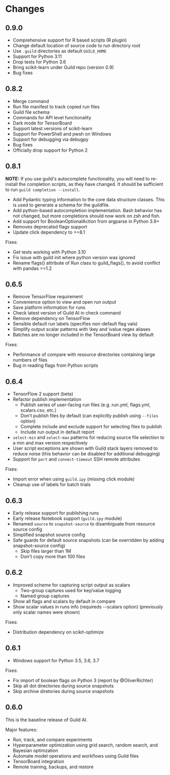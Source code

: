 # Changes

## 0.9.0

- Comprehensive support for R based scripts (R plugin)
- Change default location of source code to run directory root
- Use `.guild` directories as default `GUILD_HOME`
- Support for Python 3.11
- Drop tests for Python 3.6
- Bring scikit-learn under Guild repo (version 0.9)
- Bug fixes

## 0.8.2

- Merge command
- Run file manifest to track copied run files
- Guild file schema
- Commands for API level functionality
- Dark mode for TensorBoard
- Support latest versions of scikit-learn
- Support for PowerShell and pwsh on Windows
- Support for debugging via debugpy
- Bug fixes
- Officially drop support for Python 2

## 0.8.1

**NOTE:** If you use guild's autocomplete functionality, you will need
to re-install the completion scripts, as they have changed. It should
be sufficient to run `guild completion --install`.

- Add Pydantic typing information to the core data structure
  classes. This is used to generate a schema for the guildfile.
- Add python-based autocompletion implementation. Bash behavior has
  not changed, but more completions should now work on zsh and fish.
- Add support for BooleanOptionalAction from argparse in Python 3.9+
- Removes deprecated flags support
- Update click dependency to >=8.1

Fixes:

- Get tests working with Python 3.10
- Fix issue with guild init where python version was ignored
- Rename flags() attribute of Run class to guild_flags(), to avoid
  conflict with pandas >=1.2

## 0.6.5

- Remove TensorFlow requirement
- Convenience option to view and open run output
- Save platform information for runs
- Check latest version of Guild AI in check command
- Remove dependency on TensorFlow
- Sensible default run labels (specifies non-default flag vals)
- Simplify output scalar patterns with \key and \value regex aliases
- Batches are no longer included in the TensorBoard view by default

Fixes:

- Performance of compare with resource directories containing large
  numbers of files
- Bug in reading flags from Python scripts

## 0.6.4

- TensorFlow 2 support (beta)
- Refactor publish implementation
  - Publish series of user-facing run files (e.g. run.yml, flags.yml,
    scalars.csv, etc.)
  - Don't publish files by default (can explicitly publish using
    `--files` option)
  - Complete include and exclude support for selecting files to
    publish
  - Include run output in default report
- `select-min` and `select-max` patterns for reducing source file
  selection to a min and max version respectively
- User script exceptions are shown with Guild stack layers removed to
  reduce noise (this behavior can be disabled for additional
  debugging)
- Support for `port` and `connect-timeout` SSH remote attributes

Fixes:

- Import error when using `guild.ipy` (missing click module)
- Cleanup use of labels for batch trials

## 0.6.3

- Early release support for publishing runs
- Early release Notebook support (`guild.ipy` module)
- Renamed `source` to `snapshot-source` to disambiguate from resource
  source config
- Simplified snapshot source config
- Safe guards for default source snapshots (can be overridden by
  adding snapshot-source config)
  - Skip files larger than 1M
  - Don't copy more than 100 files

## 0.6.2

- Improved scheme for capturing script output as scalars
  - Two-group captures used for key/value logging
  - Named group captures
- Show all flags and scalars by default in compare
- Show scalar values in runs info (requireds --scalars option)
  (previously only scalar names were shown)

Fixes:

- Distribution dependency on scikit-optimize

## 0.6.1

- Windows support for Python 3.5, 3.6, 3.7

Fixes:

- Fix import of boolean flags on Python 3 (report by @OliverRichter)
- Skip all dot directories during source snapshots
- Skip archive diretories during source snapshots

## 0.6.0

This is the baseline release of Guild AI.

Major features:

- Run, track, and compare experiments
- Hyperparameter optimization using grid search, random search, and
  Bayesian optimzation
- Automate model operations and workflows using Guild files
- TensorBoard integration
- Remote training, backups, and restore
